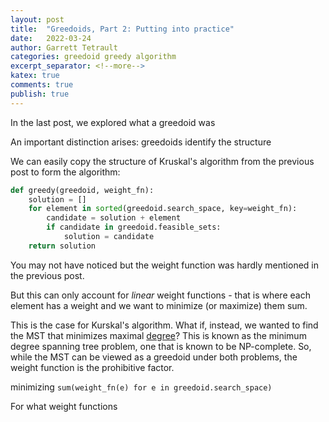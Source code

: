 ```yaml
---
layout: post
title:  "Greedoids, Part 2: Putting into practice"
date:   2022-03-24
author: Garrett Tetrault
categories: greedoid greedy algorithm
excerpt_separator: <!--more-->
katex: true
comments: true
publish: true
---
```


<!-- 
Outline

start with example copying Kruskal's algorithm

show why this is naive (only linear problems)

Give an example of a problem that uses nonlinear problems

Talk a bit more on what weight functions are allowable (can be hand-waving here)

Go into the scheduling problem example
 -->

In the last post, we explored what a greedoid was

An important distinction arises: greedoids identify the structure 

We can easily copy the structure of Kruskal's algorithm from the previous post to form the algorithm:

```python
def greedy(greedoid, weight_fn):
    solution = []
    for element in sorted(greedoid.search_space, key=weight_fn):
        candidate = solution + element
        if candidate in greedoid.feasible_sets:
            solution = candidate
    return solution
```

You may not have noticed but the weight function was hardly mentioned in the previous post.

But this can only account for *linear* weight functions - that is where each element has a weight and we want to minimize (or maximize) them sum.

This is the case for Kurskal's algorithm.
What if, instead, we wanted to find the MST that minimizes maximal [degree](https://en.wikipedia.org/wiki/Degree_(graph_theory))?
This is known as the minimum degree spanning tree problem, one that is known to be NP-complete.
So, while the MST can be viewed as a greedoid under both problems, the weight function is the prohibitive factor.

minimizing `sum(weight_fn(e) for e in greedoid.search_space)`

For what weight functions 